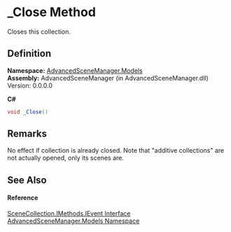 # _Close Method


Closes this collection.



## Definition
**Namespace:** <a href="N_AdvancedSceneManager_Models.md">AdvancedSceneManager.Models</a>  
**Assembly:** AdvancedSceneManager (in AdvancedSceneManager.dll) Version: 0.0.0.0

**C#**
``` C#
void _Close()
```



## Remarks
No effect if collection is already closed. Note that "additive collections" are not actually opened, only its scenes are.

## See Also


#### Reference
<a href="T_AdvancedSceneManager_Models_SceneCollection_IMethods_IEvent.md">SceneCollection.IMethods.IEvent Interface</a>  
<a href="N_AdvancedSceneManager_Models.md">AdvancedSceneManager.Models Namespace</a>  
